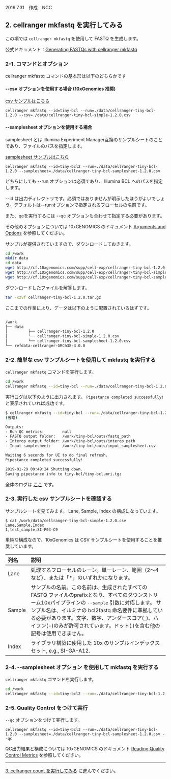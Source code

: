 2019.7.31　作成　NCC

## 2. cellranger mkfastq を実行してみる

この項では `cellranger mkfastq` を使用して FASTQ を生成します。

公式ドキュメント：[Generating FASTQs with cellranger mkfastq](https://support.10xgenomics.com/single-cell-gene-expression/software/pipelines/latest/using/mkfastq)

### 2-1. コマンドとオプション

cellranger mkfastq コマンドの基本形は以下のどちらかです

#### --csv オプションを使用する場合 (10xGenomics 推奨)

[csv サンプルはこちら](../data/cellranger-tiny-bcl-simple-1.2.0.csv)

```
cellranger mkfastq --id=tiny-bcl --run=./data/cellranger-tiny-bcl-1.2.0 --csv=./data/cellranger-tiny-bcl-simple-1.2.0.csv
```

#### --samplesheet オプションを使用する場合

samplesheet とは Illumina Experiment Manager互換のサンプルシートのことであり、ファイルのパスを指定します。

[samplesheet サンプルはこちら](../data/cellranger-tiny-bcl-samplesheet-1.2.0.csv)

```
cellranger mkfastq --id=tiny-bcl2 --run=./data/cellranger-tiny-bcl-1.2.0 --samplesheet=./data/cellranger-tiny-bcl-samplesheet-1.2.0.csv
```

どちらにしても --run オプションは必須であり、 Illumina BCL へのパスを指定します。

--id は出力ディレクトリです。必須ではありませんが明示したほうがよいでしょう。デフォルトは--runオプションで指定されるフローセルの名前です。

また、qcを実行するには --qc オプションも合わせて指定する必要があります。

その他のオプションについては 10xGENOMICS のドキュメント [Arguments and Options](https://support.10xgenomics.com/single-cell-gene-expression/software/pipelines/latest/using/mkfastq#arguments_options) を参照してください。

サンプルが提供されていますので、ダウンロードしておきます。

```Bash
cd /work
mkdir data
cd data
wget http://cf.10xgenomics.com/supp/cell-exp/cellranger-tiny-bcl-1.2.0.tar.gz
wget http://cf.10xgenomics.com/supp/cell-exp/cellranger-tiny-bcl-simple-1.2.0.csv
wget http://cf.10xgenomics.com/supp/cell-exp/cellranger-tiny-bcl-samplesheet-1.2.0.csv
```

ダウンロードしたファイルを解答します。

```Bash
tar -xzvf cellranger-tiny-bcl-1.2.0.tar.gz
```

ここまでの作業により、データは以下のように配置されているはずです。

```Bash

/work
├── data
│         ├── cellranger-tiny-bcl-1.2.0
│         └── cellranger-tiny-bcl-simple-1.2.0.csv
│         └── cellranger-tiny-bcl-samplesheet-1.2.0.csv
└── refdata-cellranger-GRCh38-3.0.0
```

### 2-2. 簡単な csv サンプルシートを使用して mkfastq を実行する

`cellranger mkfastq` コマンドを実行します。

```Bash
cd /work
cellranger mkfastq --id=tiny-bcl --run=./data/cellranger-tiny-bcl-1.2.0 --csv=./data/cellranger-tiny-bcl-simple-1.2.0.csv
```

実行ログは以下のように出力されます。 `Pipestance completed successfully!` と表示されていれば成功です。

```Bash
$ cellranger mkfastq --id=tiny-bcl --run=./data/cellranger-tiny-bcl-1.2.0 --csv=./data/cellranger-tiny-bcl-simple-1.2.0.csv
(省略)

Outputs:
- Run QC metrics:        null
- FASTQ output folder:   /work/tiny-bcl/outs/fastq_path
- Interop output folder: /work/tiny-bcl/outs/interop_path
- Input samplesheet:     /work/tiny-bcl/outs/input_samplesheet.csv

Waiting 6 seconds for UI to do final refresh.
Pipestance completed successfully!

2019-01-29 09:49:24 Shutting down.
Saving pipestance info to tiny-bcl/tiny-bcl.mri.tgz
```

全体のログは [ここ](../data/cellranger_mkfastq_tiny-bcl.log) です。

### 2-3. 実行した csv サンプルシートを確認する

サンプルシートを見てみます。
Lane, Sample, Index の構成になっています。

```
$ cat /work/data/cellranger-tiny-bcl-simple-1.2.0.csv
Lane,Sample,Index
1,test_sample,SI-P03-C9
```

単純な構成なので、10xGenomics は CSV サンプルシートを使用することを推奨しています。

| 列名  | 説明 |
|:------|:-----|
|Lane   | 処理するフローセルのレーン。単一レーン、範囲（2〜4など）、または「*」のいずれかになります。 |
|Sample | サンプルの名前。この名前は、生成されたすべての FASTQ ファイルのprefixとなり、すべてのダウンストリーム10xパイプラインの `--sample` 引数に対応します。 サンプル名は、イルミナの bcl2fastq 命名要件に準拠している必要があります。文字、数字、アンダースコア(_)、ハイフン(-)のみが許可されています。ドット(.)を含む他の記号は使用できません。 |
|Index  | ライブラリ構築に使用した 10x のサンプルインデックスセット, e.g., SI-GA-A12. |

### 2-4. --samplesheet オプション を使用して mkfastq を実行する

`cellranger mkfastq` コマンドを実行します。

```Bash
cd /work
cellranger mkfastq --id=tiny-bcl2 --run=./data/cellranger-tiny-bcl-1.2.0 --samplesheet=./data/cellranger-tiny-bcl-samplesheet-1.2.0.csv
```

### 2-5. Quality Control をつけて実行

`--qc` オプションをつけて実行します。

```
cellranger mkfastq --id=tiny-bcl3 --run=./data/cellranger-tiny-bcl-1.2.0 --samplesheet=./data/cellranger-tiny-bcl-samplesheet-1.2.0.csv --qc
```

QC出力結果と構成については 10xGENOMICS のドキュメント [Reading Quality Control Metrics](https://support.10xgenomics.com/single-cell-gene-expression/software/pipelines/latest/using/mkfastq#qc_metrics) を参照してください。

---

[3. cellranger count を実行してみる](./03_count.html) に進んでください。
